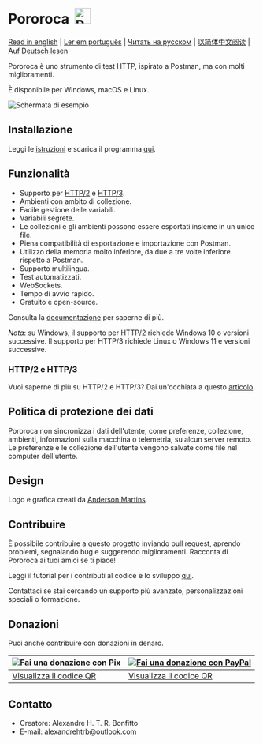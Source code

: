  <h1>Pororoca <img style="margin: 4px 0 0 4px" height="32" src="pororoca.png" alt="Pororoca Logo"/></h1>

[Read in english](README.md) | [Ler em português](README_pt.md) | [Читать на русском](README_ru.md) | [以简体中文阅读](README_zh-cn.md) | [Auf Deutsch lesen](README_de.md)

Pororoca è uno strumento di test HTTP, ispirato a Postman, ma con molti miglioramenti.

È disponibile per Windows, macOS e Linux.

![Schermata di esempio](./misc/example_screen_it.png)

## Installazione

Leggi le [istruzioni](https://pororoca.io/docs/installation) e scarica il programma [qui](https://github.com/alexandrehtrb/Pororoca/releases).

## Funzionalità

* Supporto per [HTTP/2](https://http2.github.io/) e [HTTP/3](https://developers.cloudflare.com/http3/).
* Ambienti con ambito di collezione.
* Facile gestione delle variabili.
* Variabili segrete.
* Le collezioni e gli ambienti possono essere esportati insieme in un unico file.
* Piena compatibilità di esportazione e importazione con Postman.
* Utilizzo della memoria molto inferiore, da due a tre volte inferiore rispetto a Postman.
* Supporto multilingua.
* Test automatizzati.
* WebSockets.
* Tempo di avvio rapido.
* Gratuito e open-source.

Consulta la [documentazione](https://pororoca.io/docs/) per saperne di più.

*Nota*: su Windows, il supporto per HTTP/2 richiede Windows 10 o versioni successive. Il supporto per HTTP/3 richiede Linux o Windows 11 e versioni successive.

### HTTP/2 e HTTP/3

Vuoi saperne di più su HTTP/2 e HTTP/3? Dai un'occhiata a questo [articolo](https://alexandrehtrb.github.io/posts/2024/03/http2-and-http3-explained/).

## Politica di protezione dei dati

Pororoca non sincronizza i dati dell'utente, come preferenze, collezione, ambienti, informazioni sulla macchina o telemetria, su alcun server remoto. Le preferenze e le collezione dell'utente vengono salvate come file nel computer dell'utente.

## Design

Logo e grafica creati da [Anderson Martins](https://www.behance.net/am-dsgn).

## Contribuire

È possibile contribuire a questo progetto inviando pull request, aprendo problemi, segnalando bug e suggerendo miglioramenti. Racconta di Pororoca ai tuoi amici se ti piace!

Leggi il tutorial per i contributi al codice e lo sviluppo [qui](CONTRIBUTING.md).

Contattaci se stai cercando un supporto più avanzato, personalizzazioni speciali o formazione.

## Donazioni

Puoi anche contribuire con donazioni in denaro.

| ![Fai una donazione con Pix](./misc/pix_botao_doacao.png) | [![Fai una donazione con PayPal](./misc/paypal_donation_button.png)](https://www.paypal.com/donate/?hosted_button_id=NUADRWF3WNYQ2) |
|--|--|
| [Visualizza il codice QR](./misc/pix_doacao_qr_code.png) | [Visualizza il codice QR](./misc/paypal_donation_qr_code.png) |

## Contatto

* Creatore: Alexandre H. T. R. Bonfitto
* E-mail: alexandrehtrb@outlook.com
